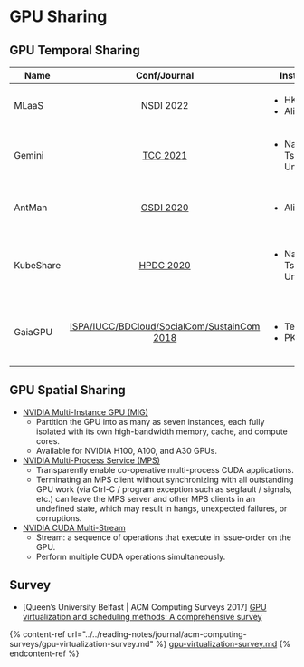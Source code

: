 # GPU Sharing

## GPU Temporal Sharing

| Name      |                                                 Conf/Journal                                                 | Institute                                       | Links                                                                                                                                                                                                                                                              | Remarks                                                                       |
| --------- | :----------------------------------------------------------------------------------------------------------: | ----------------------------------------------- | ------------------------------------------------------------------------------------------------------------------------------------------------------------------------------------------------------------------------------------------------------------------ | ----------------------------------------------------------------------------- |
| MLaaS     |                                                   NSDI 2022                                                  | <ul><li>HKUST</li><li>Alibaba</li></ul>         | <ul><li><a href="https://www.usenix.org/conference/nsdi22/presentation/weng">Paper</a></li><li><a href="https://github.com/alibaba/clusterdata/tree/master/cluster-trace-gpu-v2020">Trace</a></li></ul>                                                            | GPU sharing workloads; trace analysis.                                        |
| Gemini    |            [TCC 2021](../../reading-notes/journal/ieee-transactions-on-cloud-computing/tcc-2021/)            | <ul><li>National Tsing Hua University</li></ul> | <ul><li><a href="https://ieeexplore.ieee.org/document/9566822">Paper</a></li><li><a href="https://github.com/NTHU-LSALAB/Gemini">Code</a></li></ul>                                                                                                                | Enable fine-grained GPU allocation; launch kernels together.                  |
| AntMan    |                                   [OSDI 2020](../../Conference/OSDI-2020/)                                   | <ul><li>Alibaba</li></ul>                       | <ul><li><a href="https://www.usenix.org/conference/osdi20/presentation/xiao">Paper</a></li><li><a href="https://github.com/alibaba/GPU-scheduler-for-deep-learning">Code</a></li></ul>                                                                             | Enable GPU sharing in DL frameworks (TensorFlow/PyTorch); schedule operators. |
| KubeShare |                                   [HPDC 2020](../../Conference/HPDC-2020/)                                   | <ul><li>National Tsing Hua University</li></ul> | <ul><li><a href="../../Conference/HPDC-2020/kubeshare.md">Personal Notes</a></li><li><a href="https://dl.acm.org/doi/10.1145/3369583.3392679">Paper</a></li><li><a href="https://github.com/NTHU-LSALAB/KubeShare">Code</a></li></ul>                              | Kubernetes; CUDA API remoting.                                                |
| GaiaGPU   | [ISPA/IUCC/BDCloud/SocialCom/SustainCom 2018](../../Conference/ISPA-IUCC-BDCloud-SocialCom-SustainCom-2018/) | <ul><li>Tencent</li><li>PKU</li></ul>           | <ul><li><a href="../../Conference/ISPA-IUCC-BDCloud-SocialCom-SustainCom-2018/gaiagpu.md">Personal Notes</a></li><li><a href="https://ieeexplore.ieee.org/document/8672318">Paper</a></li><li><a href="https://github.com/tkestack/gpu-manager">Code</a></li></ul> | Kubernetes; CUDA API remoting.                                                |

## GPU Spatial Sharing

* [NVIDIA Multi-Instance GPU (MIG)](https://www.nvidia.com/en-us/technologies/multi-instance-gpu/)
  * Partition the GPU into as many as seven instances, each fully isolated with its own high-bandwidth memory, cache, and compute cores.
  * Available for NVIDIA H100, A100, and A30 GPUs.
* [NVIDIA Multi-Process Service (MPS)](https://docs.nvidia.com/deploy/mps/index.html)
  * Transparently enable co-operative multi-process CUDA applications.
  * Terminating an MPS client without synchronizing with all outstanding GPU work (via Ctrl-C / program exception such as segfault / signals, etc.) can leave the MPS server and other MPS clients in an undefined state, which may result in hangs, unexpected failures, or corruptions.
* [NVIDIA CUDA Multi-Stream](https://docs.nvidia.com/cuda/cuda-runtime-api/group\_\_CUDART\_\_STREAM.html)
  * Stream: a sequence of operations that execute in issue-order on the GPU.
  * Perform multiple CUDA operations simultaneously.

## Survey

* \[Queen’s University Belfast | ACM Computing Surveys 2017] [GPU virtualization and scheduling methods: A comprehensive survey](https://doi.org/10.1145/3068281)

{% content-ref url="../../reading-notes/journal/acm-computing-surveys/gpu-virtualization-survey.md" %}
[gpu-virtualization-survey.md](../../reading-notes/journal/acm-computing-surveys/gpu-virtualization-survey.md)
{% endcontent-ref %}
